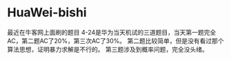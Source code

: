 # HuaWei-bishi
最近在牛客网上面刷的题目
4-24是华为当天机试的三道题目，当天第一题完全AC，第二题AC了20%，第三次AC了30%。
第二题比较简单，但是没有看过那个算法思想，证明暴力求解是不行的。
第三题涉及到概率问题，完全没头绪。
